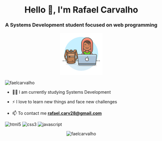 <h1 align="center">Hello 👋, I'm Rafael Carvalho</h1>
<h3 align="center">A Systems Development student focused on web programming</h3>

<p align="center">
  <img src="/img.png">
</p>

<p align="left"> <img src="https://komarev.com/ghpvc/?username=rafaelcarvalho20" alt="faelcarvalho" /> </p>

- 👨‍💻 I am currently studying Systems Development

- ⚡ I love to learn new things and face new challenges

- 📫 To contact me **rafael.carv28@gmail.com**

<p align="left">
<img src="https://devicons.github.io/devicon/devicon.git/icons/html5/html5-original-wordmark.svg" alt="html5"  width="20" height="20"/>
<img src="https://devicons.github.io/devicon/devicon.git/icons/css3/css3-original-wordmark.svg" alt="css3"  width="20" height="20"/>
<img src="https://devicons.github.io/devicon/devicon.git/icons/javascript/javascript-original.svg" alt="javascript" width="20" height="20"/>
</p>

<p align="center">
<img src="https://github-readme-stats.vercel.app/api?username=rafaelcarvalho20&show_icons=true" alt="faelcarvalho"/> 
</p>
